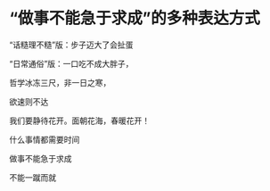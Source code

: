 
# “做事不能急于求成”的多种表达方式

“话糙理不糙”版：步子迈大了会扯蛋

“日常通俗”版：一口吃不成大胖子，

哲学冰冻三尺，非一日之寒，

欲速则不达

我们要静待花开。面朝花海，春暖花开！

什么事情都需要时间

做事不能急于求成

不能一蹴而就